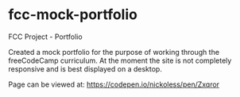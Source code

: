 # fcc-mock-portfolio
FCC Project - Portfolio

Created a mock portfolio for the purpose of working through the freeCodeCamp curriculum. At the moment the site is not completely responsive and is best displayed on a desktop.

Page can be viewed at: https://codepen.io/nickoless/pen/Zxqror
